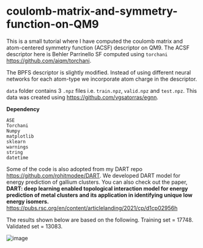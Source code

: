# coulomb-matrix-and-symmetry-function-on-QM9

This is a small tutorial where I have computed the coulomb matrix and atom-centered symmetry function (ACSF) descriptor on QM9. The ACSF descriptor here is Behler Parrinello SF computed using ```torchani``` https://github.com/aiqm/torchani.

The BPFS descriptor is slightly modified. Instead of using different neural networks for each atom-type we incorporate atom charge in the descriptor. 

```data``` folder contains 3 ```.npz``` files i.e. ```train.npz```, ```valid.npz``` and ```test.npz```. This data was created using https://github.com/vgsatorras/egnn.

**Dependency**
```
ASE
Torchani
Numpy
matplotlib
sklearn
warnings
string
datetime
```

Some of the code is also adopted from my DART repo https://github.com/rohitmodee/DART. We developed DART model for energy prediction of gallium clusters. You can also check out the paper, **DART: deep learning enabled topological interaction model for energy prediction of metal clusters and its application in identifying unique low energy isomers.** https://pubs.rsc.org/en/content/articlelanding/2021/cp/d1cp02956h

The results shown below are based on the following.
Training set = 17748.
Validated set = 13083.

![image](https://github.com/rohitmodee/coulomb-matrix-and-symmetry-function-on-QM9/assets/24433906/c4fbc9d9-5464-408b-9ead-2c61b772c9c6)


